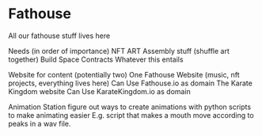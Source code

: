 # Fathouse
All our fathouse stuff lives here

Needs (in order of importance)
 NFT ART
    Assembly stuff (shuffle art together)
Build Space Contracts
    Whatever this entails
    
Website for content (potentially two)
  One Fathouse Website (music, nft projects, everything lives here)
    Can Use Fathouse.io as domain
  The Karate Kingdom website
    Can Use KarateKingdom.io as domain
    
Animation Station
    figure out ways to create animations with python scripts to make animating easier
        E.g. script that makes a mouth move according to peaks in a wav file.

